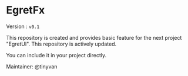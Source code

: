 # EgretFx
Version : `v0.1`

This repository is created and provides basic feature for the next project "EgretUI".
This repository is actively updated.

You can include it in your project directly.

Maintainer: @tinyvan
